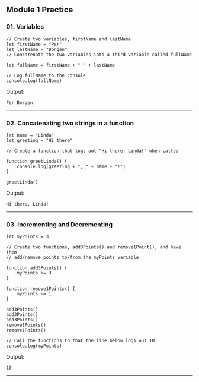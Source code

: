 ## Module 1 Practice

### 01. Variables

```
// Create two variables, firstName and lastName
let firstName = "Per"
let lastName = "Borgen"
// Concatenate the two variables into a third variable called fullName

let fullName = firstName + " " + lastName

// Log fullName to the console
console.log(fullName)
```

Output:

```
Per Borgen
```

---

### 02. Concatenating two strings in a function

```
let name = "Linda"
let greeting = "Hi there"

// Create a function that logs out "Hi there, Linda!" when called

function greetLinda() {
    console.log(greeting + ", " + name + "!")
}

greetLinda()
```

Output:

```
Hi there, Linda!
```

---

### 03. Incrementing and Decrementing

```
let myPoints = 3

// Create two functions, add3Points() and remove1Point(), and have them
// add/remove points to/from the myPoints variable

function add3Points() {
    myPoints += 3
}

function remove1Points() {
    myPoints -= 1
}

add3Points()
add3Points()
add3Points()
remove1Points()
remove1Points()

// Call the functions to that the line below logs out 10
console.log(myPoints)
```

Output:

```
10
```

---
